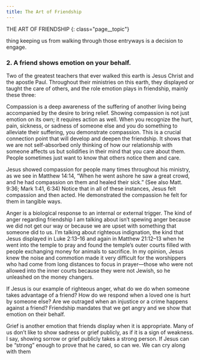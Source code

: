 ```yaml
---
title: The Art of Friendship
---
```

THE ART OF FRIENDSHIP
{: class="page__topic"}

thing keeping us from walking through those entryways is a decision to engage.

### **2. A friend shows emotion on your behalf.**

Two of the greatest teachers that ever walked this earth is Jesus Christ and the
apostle Paul. Throughout their ministries on this earth, they displayed or taught the
care of others, and the role emotion plays in friendship, mainly these three:

Compassion is a deep awareness of the suffering of another living being
accompanied by the desire to bring relief. Showing compassion is not just emotion
on its own; it requires action as well. When you recognize the hurt, pain, sickness,
or sadness of someone else and you do something to alleviate their suffering, you
demonstrate compassion. This is a crucial connection point that will develop and
deepen the friendship. It shows that we are not self-absorbed only thinking of how
our relationship with someone affects us but solidifies in their mind that you care
about them. People sometimes just want to know that others notice them and care.

Jesus showed compassion for people many times throughout his ministry,
as we see in Matthew 14:14, “When he went ashore he saw a great crowd, and
he had compassion on them and healed their sick.” (See also Matt. 9:36; Mark
1:41, 6:34) Notice that in all of these instances, Jesus felt compassion and then
acted. He demonstrated the compassion he felt for them in tangible ways.

Anger is a biological response to an internal or external trigger. The kind
of anger regarding friendship I am talking about isn’t spewing anger because we
did not get our way or because we are upset with something that someone did
to us. I’m talking about righteous indignation, the kind that Jesus displayed in
Luke 2:13–16 and again in Matthew 21:12–13 when he went into the temple to
pray and found the temple’s outer courts filled with people exchanging money
for animals to sacrifice. In my opinion, Jesus knew the noise and commotion
made it very difficult for the worshippers who had come from long distances to
focus in prayer—those who were not allowed into the inner courts because they
were not Jewish, so he unleashed on the money changers.

If Jesus is our example of righteous anger, what do we do when someone
takes advantage of a friend? How do we respond when a loved one is hurt by
someone else? Are we outraged when an injustice or a crime happens against a
friend? Friendship mandates that we get angry and we show that emotion on
their behalf.

Grief is another emotion that friends display when it is appropriate. Many
of us don’t like to show sadness or grief publicly, as if it is a sign of weakness.
I say, showing sorrow or grief publicly takes a strong person. If Jesus can be
“strong” enough to prove that he cared, so can we. We can cry along with them